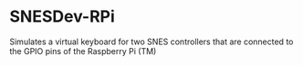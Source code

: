 SNESDev-RPi
===========

Simulates a virtual keyboard for two SNES controllers that are connected to the GPIO pins of the Raspberry Pi (TM)